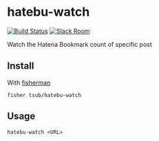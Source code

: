 # hatebu-watch

[![Build Status][travis-badge]][travis-link]
[![Slack Room][slack-badge]][slack-link]

Watch the Hatena Bookmark count of specific post

## Install

With [fisherman]

```
fisher tsub/hatebu-watch
```

## Usage

```fish
hatebu-watch <URL>
```

[travis-link]: https://travis-ci.org/tsub/hatebu-watch
[travis-badge]: https://img.shields.io/travis/tsub/hatebu-watch.svg
[slack-link]: https://fisherman-wharf.herokuapp.com
[slack-badge]: https://fisherman-wharf.herokuapp.com/badge.svg
[fisherman]: https://github.com/fisherman/fisherman
